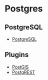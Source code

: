 # Postgres

## PostgreSQL

- [PostgreSQL](PostgreSQL.md)
## Plugins

- [PostGIS](PostGIS.md)
- [PostgREST](PostgREST.md)
